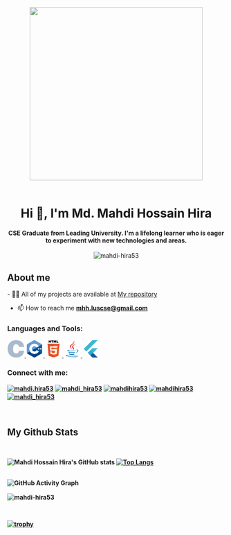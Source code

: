 <div align="center"><img src="https://ak.picdn.net/shutterstock/videos/1010260682/thumb/12.jpg" width="400" height="400"></div><br>


<h1 align="center">Hi 👋, I'm Md. Mahdi Hossain Hira</h1>
<h4 align="center">CSE Graduate from Leading University. I'm a lifelong learner who is eager to experiment with new technologies and areas.</h4>

<p align="center"> <img src="https://komarev.com/ghpvc/?username=mahdi-hira53&label=Profile%20views&color=0e75b6&style=flat" alt="mahdi-hira53"/> </p>

<h2><b>About me</b></h2>
<div>- 👨‍💻 All of my projects are available at <a href="https://github.com/Mahdi-Hira53?tab=repositories">My repository</a></div>

- 📫 How to reach me **mhh.luscse@gmail.com**

<h3 align="left"><b>Languages and Tools:<b></h3>
<p align="left"> <a href="https://www.cprogramming.com/" target="_blank"> <img src="https://raw.githubusercontent.com/devicons/devicon/master/icons/c/c-original.svg" alt="c" width="40" height="40"/> </a> <a href="https://www.w3schools.com/cpp/" target="_blank"> <img src="https://raw.githubusercontent.com/devicons/devicon/master/icons/cplusplus/cplusplus-original.svg" alt="cplusplus" width="40" height="40"/> </a> <a href="https://www.w3.org/html/" target="_blank"> <img src="https://raw.githubusercontent.com/devicons/devicon/master/icons/html5/html5-original-wordmark.svg" alt="html5" width="40" height="40"/> </a> <a href="https://www.java.com" target="_blank"> <img src="https://raw.githubusercontent.com/devicons/devicon/master/icons/java/java-original.svg" alt="java" width="40" height="40"/> </a> </a> <a href="https://www.flutter.com" target="_blank"> <img src="https://raw.githubusercontent.com/devicons/devicon/master/icons/flutter/flutter-original.svg" alt="flutter" width="40" height="40"/> </a> </p>
  
<h3 align="left"><b>Connect with me:<b></h3>
<p align="left">
<a href="https://fb.com/mahdi.hira53" target="blank"><img align="center" src="https://raw.githubusercontent.com/rahuldkjain/github-profile-readme-generator/master/src/images/icons/Social/facebook.svg" alt="mahdi.hira53" height="30" width="40" /></a>
<a href="https://instagram.com/mahdi_hira53" target="blank"><img align="center" src="https://raw.githubusercontent.com/rahuldkjain/github-profile-readme-generator/master/src/images/icons/Social/instagram.svg" alt="mahdi_hira53" height="30" width="40" /></a>
<a href="https://www.codechef.com/users/mahdihira53" target="blank"><img align="center" src="https://cdn.jsdelivr.net/npm/simple-icons@3.1.0/icons/codechef.svg" alt="mahdihira53" height="30" width="40" /></a>
<a href="https://www.hackerrank.com/mahdihira53" target="blank"><img align="center" src="https://raw.githubusercontent.com/rahuldkjain/github-profile-readme-generator/master/src/images/icons/Social/hackerrank.svg" alt="mahdihira53" height="30" width="40" /></a>
<a href="https://codeforces.com/profile/mahdi_hira53" target="blank"><img align="center" src="https://cdn.jsdelivr.net/npm/simple-icons@3.0.1/icons/codeforces.svg" alt="mahdi_hira53" height="30" width="40" /></a>
</p><br><h2>My Github Stats</h2><br>

![Mahdi Hossain Hira's GitHub stats](https://github-readme-stats.vercel.app/api?username=Mahdi-Hira53&theme=github_dark&show_icons=true)
[![Top Langs](https://github-readme-stats.vercel.app/api/top-langs/?username=Mahdi-Hira53&layout=compact&theme=github_dark)](https://github.com/Mahdi-Hira53/github-readme-stats)
  
<br>![GitHub Activity Graph](https://activity-graph.herokuapp.com/graph?username=Mahdi-Hira53&theme=github_dark&show_icons=true) 

<p><img align="center" src="https://github-readme-streak-stats.herokuapp.com/?user=mahdi-hira53&" alt="mahdi-hira53" /></p><br>

[![trophy](https://github-profile-trophy.vercel.app/?username=Mahdi-Hira53&theme=github_dark)](https://github.com/ryo-ma/github-profile-trophy) 
 
